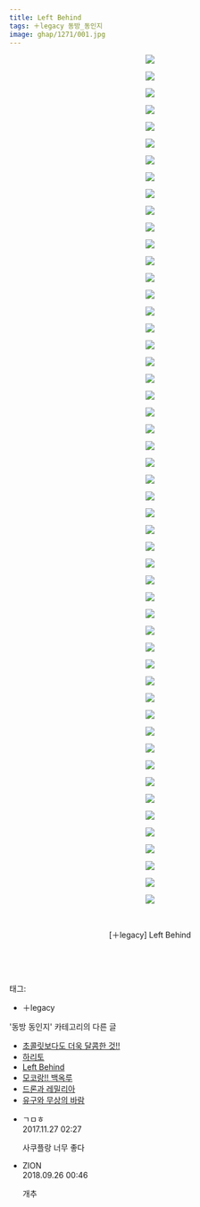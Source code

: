 ```yaml
---
title: Left Behind
tags: ＋legacy 동방_동인지
image: ghap/1271/001.jpg
---
```

<div class="article">
<p style="text-align: center; clear: none; float: none;"><img src="{{ site.nasurl }}/ghap/1271/001.jpg"/></p>
<p style="text-align: center; clear: none; float: none;"><img src="{{ site.nasurl }}/ghap/1271/002.jpg"/></p>
<p style="text-align: center; clear: none; float: none;"><img src="{{ site.nasurl }}/ghap/1271/003.jpg"/></p>
<p style="text-align: center; clear: none; float: none;"><img src="{{ site.nasurl }}/ghap/1271/004.jpg"/></p>
<p style="text-align: center; clear: none; float: none;"><img src="{{ site.nasurl }}/ghap/1271/005.jpg"/></p>
<p style="text-align: center; clear: none; float: none;"><img src="{{ site.nasurl }}/ghap/1271/006.jpg"/></p>
<p style="text-align: center; clear: none; float: none;"><img src="{{ site.nasurl }}/ghap/1271/007.jpg"/></p>
<p style="text-align: center; clear: none; float: none;"><img src="{{ site.nasurl }}/ghap/1271/008.jpg"/></p>
<p style="text-align: center; clear: none; float: none;"><img src="{{ site.nasurl }}/ghap/1271/009.jpg"/></p>
<p style="text-align: center; clear: none; float: none;"><img src="{{ site.nasurl }}/ghap/1271/010.jpg"/></p>
<p style="text-align: center; clear: none; float: none;"><img src="{{ site.nasurl }}/ghap/1271/011.jpg"/></p>
<p style="text-align: center; clear: none; float: none;"><img src="{{ site.nasurl }}/ghap/1271/012.jpg"/></p>
<p style="text-align: center; clear: none; float: none;"><img src="{{ site.nasurl }}/ghap/1271/013.jpg"/></p>
<p style="text-align: center; clear: none; float: none;"><img src="{{ site.nasurl }}/ghap/1271/014.jpg"/></p>
<p style="text-align: center; clear: none; float: none;"><img src="{{ site.nasurl }}/ghap/1271/015.jpg"/></p>
<p style="text-align: center; clear: none; float: none;"><img src="{{ site.nasurl }}/ghap/1271/016.jpg"/></p>
<p style="text-align: center; clear: none; float: none;"><img src="{{ site.nasurl }}/ghap/1271/017.jpg"/></p>
<p style="text-align: center; clear: none; float: none;"><img src="{{ site.nasurl }}/ghap/1271/018.jpg"/></p>
<p style="text-align: center; clear: none; float: none;"><img src="{{ site.nasurl }}/ghap/1271/019.jpg"/></p>
<p style="text-align: center; clear: none; float: none;"><img src="{{ site.nasurl }}/ghap/1271/020.jpg"/></p>
<p style="text-align: center; clear: none; float: none;"><img src="{{ site.nasurl }}/ghap/1271/021.jpg"/></p>
<p style="text-align: center; clear: none; float: none;"><img src="{{ site.nasurl }}/ghap/1271/022.jpg"/></p>
<p style="text-align: center; clear: none; float: none;"><img src="{{ site.nasurl }}/ghap/1271/023.jpg"/></p>
<p style="text-align: center; clear: none; float: none;"><img src="{{ site.nasurl }}/ghap/1271/024.jpg"/></p>
<p style="text-align: center; clear: none; float: none;"><img src="{{ site.nasurl }}/ghap/1271/025.jpg"/></p>
<p style="text-align: center; clear: none; float: none;"><img src="{{ site.nasurl }}/ghap/1271/026.jpg"/></p>
<p style="text-align: center; clear: none; float: none;"><img src="{{ site.nasurl }}/ghap/1271/027.jpg"/></p>
<p style="text-align: center; clear: none; float: none;"><img src="{{ site.nasurl }}/ghap/1271/028.jpg"/></p>
<p style="text-align: center; clear: none; float: none;"><img src="{{ site.nasurl }}/ghap/1271/029.jpg"/></p>
<p style="text-align: center; clear: none; float: none;"><img src="{{ site.nasurl }}/ghap/1271/030.jpg"/></p>
<p style="text-align: center; clear: none; float: none;"><img src="{{ site.nasurl }}/ghap/1271/031.jpg"/></p>
<p style="text-align: center; clear: none; float: none;"><img src="{{ site.nasurl }}/ghap/1271/032.jpg"/></p>
<p style="text-align: center; clear: none; float: none;"><img src="{{ site.nasurl }}/ghap/1271/033.jpg"/></p>
<p style="text-align: center; clear: none; float: none;"><img src="{{ site.nasurl }}/ghap/1271/034.jpg"/></p>
<p style="text-align: center; clear: none; float: none;"><img src="{{ site.nasurl }}/ghap/1271/035.jpg"/></p>
<p style="text-align: center; clear: none; float: none;"><img src="{{ site.nasurl }}/ghap/1271/036.jpg"/></p>
<p style="text-align: center; clear: none; float: none;"><img src="{{ site.nasurl }}/ghap/1271/037.jpg"/></p>
<p style="text-align: center; clear: none; float: none;"><img src="{{ site.nasurl }}/ghap/1271/038.jpg"/></p>
<p style="text-align: center; clear: none; float: none;"><img src="{{ site.nasurl }}/ghap/1271/039.jpg"/></p>
<p style="text-align: center; clear: none; float: none;"><img src="{{ site.nasurl }}/ghap/1271/040.jpg"/></p>
<p style="text-align: center; clear: none; float: none;"><img src="{{ site.nasurl }}/ghap/1271/041.jpg"/></p>
<p style="text-align: center; clear: none; float: none;"><img src="{{ site.nasurl }}/ghap/1271/042.jpg"/></p>
<p style="text-align: center; clear: none; float: none;"><img src="{{ site.nasurl }}/ghap/1271/043.jpg"/></p>
<p style="text-align: center; clear: none; float: none;"><img src="{{ site.nasurl }}/ghap/1271/044.jpg"/></p>
<p style="text-align: center; clear: none; float: none;"><img src="{{ site.nasurl }}/ghap/1271/045.jpg"/></p>
<p style="text-align: center; clear: none; float: none;"><img src="{{ site.nasurl }}/ghap/1271/046.jpg"/></p>
<p style="text-align: center; clear: none; float: none;"><img src="{{ site.nasurl }}/ghap/1271/047.jpg"/></p>
<p style="text-align: center; clear: none; float: none;"><img src="{{ site.nasurl }}/ghap/1271/048.jpg"/></p>
<p style="text-align: center; clear: none; float: none;"><img src="{{ site.nasurl }}/ghap/1271/049.jpg"/></p>
<p style="text-align: center; clear: none; float: none;"><img src="{{ site.nasurl }}/ghap/1271/050.jpg"/></p>
<p style="text-align: center; clear: none; float: none;"><img src="{{ site.nasurl }}/ghap/1271/051.jpg"/></p>
<p style="text-align: center; clear: none; float: none;"><br/></p>
<p style="text-align: center; clear: none; float: none;">[＋legacy] Left Behind</p>
<p style="text-align: center; clear: none; float: none;"><br/></p>
<p><br/></p>
</div><div class="tagTrail">
<p>태그: </p>
<ul>
<li>＋legacy</li>
</ul>
</div><div class="another">
<p>'동방 동인지' 카테고리의 다른 글</p>
<ul>
<li><a href="/2016-07-31-ghap_1273">초콜릿보다도 더욱 달콤한 것!!</a></li>
<li><a href="/2016-07-31-ghap_1272">하리토</a></li>
<li><a href="/2016-07-31-ghap_1271">Left Behind</a></li>
<li><a href="/2016-07-31-ghap_1270">모코랑!! 백옥루</a></li>
<li><a href="/2016-07-31-ghap_1269">드론과 레밀리아</a></li>
<li><a href="/2016-07-31-ghap_1268">유구와 무상의 바람</a></li>
</ul>
</div><div class="cb_module cb_fluid">
<div class="cb_wrt cb_profile">
<div class="comment">
<ul>
<li class="cb_thumb_off" id="comment15138121">
<div class="cb_comment_area">
<div class="cb_info_area">
<div class="cb_section">
<span class="cb_nick_name">ㄱㅁㅎ</span>
</div>
<div class="cb_section">
<span class="cb_date">2017.11.27 02:27 </span>
</div>
</div>
<div class="cb_dsc_comment">
<p class="cb_dsc">
											사쿠플랑 너무 좋다
										</p>
</div>
</div></li>
<li class="cb_thumb_off" id="comment15339737">
<div class="cb_comment_area">
<div class="cb_info_area">
<div class="cb_section">
<span class="cb_nick_name">ZION</span>
</div>
<div class="cb_section">
<span class="cb_date">2018.09.26 00:46 </span>
</div>
</div>
<div class="cb_dsc_comment">
<p class="cb_dsc">
											개추
										</p>
</div>
</div></li>
</ul>
</div>
</div><!-- commentList close -->
</div>